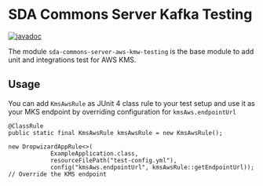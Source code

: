 # SDA Commons Server Kafka Testing

[![javadoc](https://javadoc.io/badge2/org.sdase.commons/sda-commons-server-kms-aws-testing/javadoc.svg)](https://javadoc.io/doc/org.sdase.commons/sda-commons-server-kmw-aws-testing)

The module `sda-commons-server-aws-kmw-testing` is the base module to add unit and integrations 
test for AWS KMS.

## Usage

You can add `KmsAwsRule` as JUnit 4 class rule to your test setup and use it as your
MKS endpoint by overriding configuration for `kmsAws.endpointUrl` 

```
@ClassRule
public static final KmsAwsRule kmsAwsRule = new KmsAwsRule();

new DropwizardAppRule<>(
            ExampleApplication.class,
            resourceFilePath("test-config.yml"),
            config("kmsAws.endpointUrl", kmsAwsRule::getEndpointUrl)); // Override the KMS endpoint
```